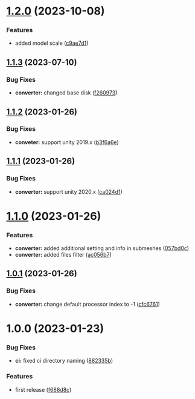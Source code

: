 # [1.2.0](https://github.com/Iam1337/aim2-converter/compare/v1.1.3...v1.2.0) (2023-10-08)


### Features

* added model scale ([c9ae7d1](https://github.com/Iam1337/aim2-converter/commit/c9ae7d188c3cbe65f70e62ee6eb650e46e96aa8c))

## [1.1.3](https://github.com/Iam1337/aim2-converter/compare/v1.1.2...v1.1.3) (2023-07-10)


### Bug Fixes

* **converter:** changed base disk ([f260973](https://github.com/Iam1337/aim2-converter/commit/f260973dc87149e6e253c5451cea1769bc470ace))

## [1.1.2](https://github.com/Iam1337/aim2-converter/compare/v1.1.1...v1.1.2) (2023-01-26)


### Bug Fixes

* **conveter:** support unity 2019.x ([b3f6a6e](https://github.com/Iam1337/aim2-converter/commit/b3f6a6e7a017fa960ee978997cc37ba43814a689))

## [1.1.1](https://github.com/Iam1337/aim2-converter/compare/v1.1.0...v1.1.1) (2023-01-26)


### Bug Fixes

* **converter:** support unity 2020.x ([ca024d1](https://github.com/Iam1337/aim2-converter/commit/ca024d1bc6ac0ca7a6f77ba26ff43bbbcb7d3ff5))

# [1.1.0](https://github.com/Iam1337/aim2-converter/compare/v1.0.1...v1.1.0) (2023-01-26)


### Features

* **converter:** added additional setting and info in submeshes ([057bd0c](https://github.com/Iam1337/aim2-converter/commit/057bd0cd1a584eb48c1ac56345a2653499a661a3))
* **converter:** added files filter ([ac056b7](https://github.com/Iam1337/aim2-converter/commit/ac056b755dc69a6768b87fa9750ca2efa7369690))

## [1.0.1](https://github.com/Iam1337/aim2-converter/compare/v1.0.0...v1.0.1) (2023-01-26)


### Bug Fixes

* **converter:** change default processor index to -1 ([cfc6761](https://github.com/Iam1337/aim2-converter/commit/cfc676175b371810502c22f191d94612d056e0bd))

# 1.0.0 (2023-01-23)


### Bug Fixes

* **ci:** fixed ci directory naming ([882335b](https://github.com/Iam1337/aim2-converter/commit/882335baef78f4fd10cbf22ee4fd381e3996ada5))


### Features

* first release ([f688d8c](https://github.com/Iam1337/aim2-converter/commit/f688d8c3e4a6b4fff279bc0a0dde34e7878ce7f3))
